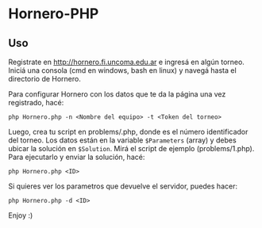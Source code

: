 # Hornero-PHP

## Uso

Registrate en http://hornero.fi.uncoma.edu.ar e ingresá en algún torneo. Iniciá una consola (cmd en windows, bash en linux) y navegá hasta el directorio de Hornero. 

Para configurar Hornero con los datos que te da la página una vez registrado, hacé: 

```
php Hornero.php -n <Nombre del equipo> -t <Token del torneo>
```

Luego, crea tu script en problems/<ID>.php, donde <ID> es el número identificador del torneo. Los datos están en la variable `$Parameters` (array) y debes ubicar la solución en `$Solution`. Mirá el script de ejemplo (problems/1.php). Para ejecutarlo y enviar la solución, hacé: 

```
php Hornero.php <ID>
```

Si quieres ver los parametros que devuelve el servidor, puedes hacer: 

```
php Hornero.php -d <ID>
```

Enjoy :)